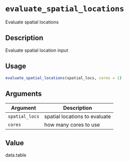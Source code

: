 # `evaluate_spatial_locations`

Evaluate spatial locations


## Description

Evaluate spatial location input


## Usage

```r
evaluate_spatial_locations(spatial_locs, cores = 1)
```


## Arguments

Argument      |Description
------------- |----------------
`spatial_locs`     |     spatial locations to evaluate
`cores`     |     how many cores to use


## Value

data.table


